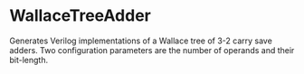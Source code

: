 # WallaceTreeAdder
Generates Verilog implementations of a Wallace tree of 3-2 carry save adders. Two configuration parameters are the number of operands and their bit-length.
